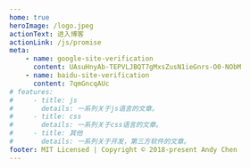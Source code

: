 ```yaml
---
home: true
heroImage: /logo.jpeg
actionText: 进入博客
actionLink: /js/promise
meta:
    - name: google-site-verification
      content: UAsuHnyAb-TEPVLJBQT7gMxsZusN1ieGnrs-O0-NObM
    - name: baidu-site-verification
      content: 7qmGncqAUc
# features:
#     - title: js
#       details: 一系列关于js语言的文章。
#     - title: css
#       details: 一系列关于css语言的文章。
#     - title: 其他
#       details: 一系列关于开发，第三方软件的文章。
footer: MIT Licensed | Copyright © 2018-present Andy Chen
---
```

